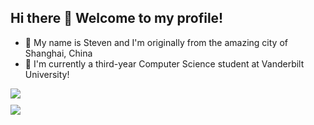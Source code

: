 ## Hi there 👋 Welcome to my profile!
- 🌃 My name is Steven and I'm originally from the amazing city of Shanghai, China
- 📍 I'm currently a third-year Computer Science student at Vanderbilt University!

<div>
    <a href="https://github.com/stevenysy">
        <img align="top" src="https://github-readme-stats-livid-mu.vercel.app/api?username=stevenysy&show_icons=true&theme=transparent&layout=compact&card_width=400" />
    </a>
</div>

<div>
  <img src="data:image/png;base64,iVBORw0KGgoAAAANSUhEUgAAAAEAAAAKCAQAAADf2/zBAAAADUlEQVR42mNkYGDEjQAAwwALF34EvQAAAABJRU5ErkJggg==">
</div>

<div>
    <a href="https://github.com/stevenysy">
        <img align="top" src="https://github-readme-stats-livid-mu.vercel.app/api/top-langs/?username=stevenysy&layout=compact&hide=vue,php&card_width=400" />
    </a>
</div>

<!--
**stevenysy/stevenysy** is a ✨ _special_ ✨ repository because its `README.md` (this file) appears on your GitHub profile.

Here are some ideas to get you started:

- 🔭 I’m currently working on ...
- 🌱 I’m currently learning ...
- 👯 I’m looking to collaborate on ...
- 🤔 I’m looking for help with ...
- 💬 Ask me about ...
- 📫 How to reach me: ...
- 😄 Pronouns: ...
- ⚡ Fun fact: ...
-->
